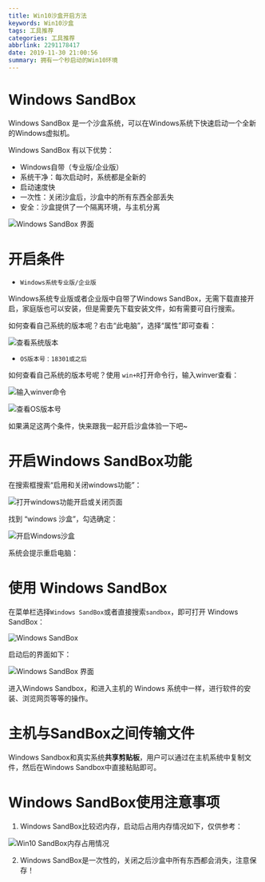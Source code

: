 ```yaml
---
title: Win10沙盒开启方法
keywords: Win10沙盒
tags: 工具推荐
categories: 工具推荐
abbrlink: 2291178417
date: 2019-11-30 21:00:56
summary: 拥有一个秒启动的Win10环境
---
```


# Windows SandBox

Windows SandBox 是一个沙盒系统，可以在Windows系统下快速启动一个全新的Windows虚拟机。

Windows SandBox 有以下优势：

- Windows自带（专业版/企业版）
- 系统干净：每次启动时，系统都是全新的
- 启动速度快
- 一次性：关闭沙盒后，沙盒中的所有东西全部丢失
- 安全：沙盒提供了一个隔离环境，与主机分离

![Windows SandBox 界面](http://mculover666.cn/blog/20191126/nwG3SX5ciHhJ.png?imageslim)

# 开启条件

- `Windows系统专业版/企业版`

Windows系统专业版或者企业版中自带了Windows SandBox，无需下载直接开启，家庭版也可以安装，但是需要先下载安装文件，如有需要可自行搜索。

如何查看自己系统的版本呢？右击“此电脑”，选择“属性”即可查看：

![查看系统版本](http://mculover666.cn/blog/20191126/1iI9ayf0NuvK.png?imageslim)

- `OS版本号：18301或之后`

如何查看自己系统的版本号呢？使用 `win+R`打开命令行，输入winver查看：

![输入winver命令](http://mculover666.cn/blog/20191126/2mc2YdmG389Q.png?imageslim)

![查看OS版本号](http://mculover666.cn/blog/20191126/h6yKz3PN3hd4.png?imageslim)

如果满足这两个条件，快来跟我一起开启沙盒体验一下吧~

# 开启Windows SandBox功能

在搜索框搜索“启用和关闭windows功能”：

![打开windows功能开启或关闭页面](http://mculover666.cn/blog/20191126/sJaC92emywWl.png?imageslim)

找到 “windows 沙盒”，勾选确定：

![开启Windows沙盒](http://mculover666.cn/blog/20191126/iqLwxhSeCT6p.png?imageslim)

系统会提示重启电脑：


# 使用 Windows SandBox

在菜单栏选择`Windows SandBox`或者直接搜索`sandbox`，即可打开 Windows SandBox：

![Windows SandBox](http://mculover666.cn/blog/20191126/PnvLVugksspq.png?imageslim)


启动后的界面如下：

![Windows SandBox 界面](http://mculover666.cn/blog/20191126/nwG3SX5ciHhJ.png?imageslim)

进入Windows Sandbox，和进入主机的 Windows 系统中一样，进行软件的安装、浏览网页等等的操作。

# 主机与SandBox之间传输文件

Windows Sandbox和真实系统**共享剪贴板**，用户可以通过在主机系统中复制文件，然后在Windows Sandbox中直接粘贴即可。

# Windows SandBox使用注意事项

1. Windows SandBox比较迟内存，启动后占用内存情况如下，仅供参考：

![Win10 SandBox内存占用情况](http://mculover666.cn/blog/20191126/Bk6NVgJ05c6J.png?imageslim)

2. Windows SandBox是一次性的，关闭之后沙盒中所有东西都会消失，注意保存！

